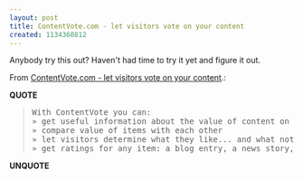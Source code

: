 ```yaml
---
layout: post
title: ContentVote.com - let visitors vote on your content
created: 1134360812
---
```

<p>Anybody try this out? Haven't had time to try it yet and figure it out.</p>
<p>From <a href="http://www.contentvote.com/">ContentVote.com - let visitors vote on your content</a>.:</p>
<p><b>QUOTE</b></p><blockquote>
<pre>
With ContentVote you can:
&raquo; get useful information about the value of content on your website
&raquo; compare value of items with each other
&raquo; let visitors determine what they like... and what not
&raquo; get ratings for any item: a blog entry, a news story, or any type of page
</pre>
</blockquote><p><b>UNQUOTE</b></p>

